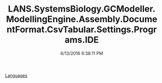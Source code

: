 ﻿---
title: LANS.SystemsBiology.GCModeller.ModellingEngine.Assembly.DocumentFormat.CsvTabular.Settings.Programs.IDE
date: 6/13/2016 6:38:11 PM
---

[Languages](T-LANS.SystemsBiology.GCModeller.ModellingEngine.Assembly.DocumentFormat.CsvTabular.Settings.Programs.IDE.Languages.html)
